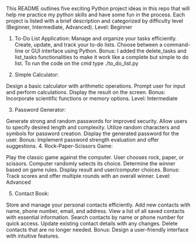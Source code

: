This README outlines five exciting Python project ideas in this repo that will help me practice my python skills and have some fun in the process. Each project is listed with a brief description and categorized by difficulty level (Beginner, Intermediate, Advanced).
Level: Beginner

1. To-Do List Application:
Manage and organize your tasks efficiently.
Create, update, and track your to-do lists.
Choose between a command-line or GUI interface using Python.
Bonus: I added the delete_tasks and list_tasks functionalities to make it work like a complete but simple to do list.
To run the code on the cmd type ./to_do_list.py

2. Simple Calculator:

Design a basic calculator with arithmetic operations.
Prompt user for input and perform calculations.
Display the result on the screen.
Bonus: Incorporate scientific functions or memory options.
Level: Intermediate

3. Password Generator:

Generate strong and random passwords for improved security.
Allow users to specify desired length and complexity.
Utilize random characters and symbols for password creation.
Display the generated password for the user.
Bonus: Implement password strength evaluation and offer suggestions.
4. Rock-Paper-Scissors Game:

Play the classic game against the computer.
User chooses rock, paper, or scissors.
Computer randomly selects its choice.
Determine the winner based on game rules.
Display result and user/computer choices.
Bonus: Track scores and offer multiple rounds with an overall winner.
Level: Advanced

5. Contact Book:

Store and manage your personal contacts efficiently.
Add new contacts with name, phone number, email, and address.
View a list of all saved contacts with essential information.
Search contacts by name or phone number for quick access.
Update existing contact details with any changes.
Delete contacts that are no longer needed.
Bonus: Design a user-friendly interface with intuitive features.
